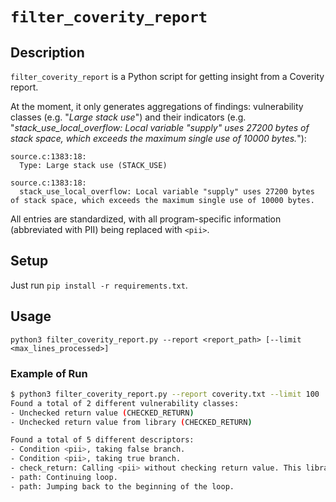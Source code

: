 # `filter_coverity_report`

## Description

`filter_coverity_report` is a Python script for getting insight from a Coverity report.

At the moment, it only generates aggregations of findings: vulnerability classes (e.g. "*Large stack use*") and their indicators (e.g. "*stack_use_local_overflow: Local variable "supply" uses 27200 bytes of stack space, which exceeds the maximum single use of 10000 bytes.*"):

```
source.c:1383:18:
  Type: Large stack use (STACK_USE)

source.c:1383:18:
  stack_use_local_overflow: Local variable "supply" uses 27200 bytes of stack space, which exceeds the maximum single use of 10000 bytes.
```

All entries are standardized, with all program-specific information (abbreviated with PII) being replaced with `<pii>`.

## Setup

Just run `pip install -r requirements.txt`.

## Usage

`python3 filter_coverity_report.py --report <report_path> [--limit <max_lines_processed>]`

### Example of Run

```bash
$ python3 filter_coverity_report.py --report coverity.txt --limit 100
Found a total of 2 different vulnerability classes:
- Unchecked return value (CHECKED_RETURN)
- Unchecked return value from library (CHECKED_RETURN)

Found a total of 5 different descriptors:
- Condition <pii>, taking false branch.
- Condition <pii>, taking true branch.
- check_return: Calling <pii> without checking return value. This library function may fail and return an error code.
- path: Continuing loop.
- path: Jumping back to the beginning of the loop.
```
